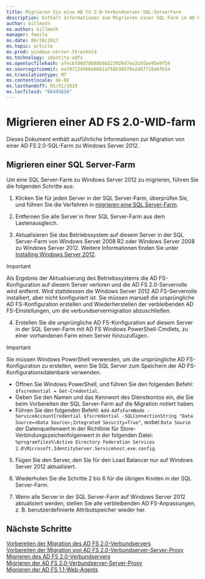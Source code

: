 ```yaml
---
title: Migrieren Sie eine AD FS 2.0-Verbundserver-SQL-Serverfarm
description: Enthält Informationen zum Migrieren einer SQL-Farm in AD FS 2.0-Server auf Windows Server 2012
author: billmath
ms.author: billmath
manager: femila
ms.date: 06/28/2017
ms.topic: article
ms.prod: windows-server-threshold
ms.technology: identity-adfs
ms.openlocfilehash: afecbf80d78688b66b2392647ea3195be95e9f54
ms.sourcegitcommit: eaf071249b6eb6b1a758b38579a2d87710abfb54
ms.translationtype: MT
ms.contentlocale: de-DE
ms.lasthandoff: 05/31/2019
ms.locfileid: "66445616"
---
```

# <a name="migrate-an-ad-fs-20-wid-farm"></a>Migrieren einer AD FS 2.0-WID-farm  
Dieses Dokument enthält ausführliche Informationen zur Migration von einer AD FS 2.0-SQL-Farm zu Windows Server 2012.


## <a name="migrate-a-sql-server-farm"></a>Migrieren einer SQL Server-Farm  
 Um eine SQL Server-Farm zu Windows Server 2012 zu migrieren, führen Sie die folgenden Schritte aus:  
  
1.  Klicken Sie für jeden Server in der SQL Server-Farm, überprüfen Sie, und führen Sie die Verfahren in [migrieren eine SQL Server-Farm](prepare-to-migrate-a-sql-server-farm.md).  
  
2.  Entfernen Sie alle Server in Ihrer SQL Server-Farm aus dem Lastenausgleich.  
  
3.  Aktualisieren Sie das Betriebssystem auf diesem Server in der SQL Server-Farm von Windows Server 2008 R2 oder Windows Server 2008 zu Windows Server 2012. Weitere Informationen finden Sie unter [Installing Windows Server 2012](https://technet.microsoft.com/library/jj134246.aspx).  
  
> [!IMPORTANT]
>  Als Ergebnis der Aktualisierung des Betriebssystems die AD FS-Konfiguration auf diesem Server verloren und die AD FS 2.0-Serverrolle wird entfernt. Wird stattdessen die Windows Server 2012 AD FS-Serverrolle installiert, aber nicht konfiguriert ist. Sie müssen manuell die ursprüngliche AD FS-Konfiguration erstellen und Wiederherstellen der verbleibenden AD FS-Einstellungen, um die verbundservermigration abzuschließen.  
  
4. Erstellen Sie die ursprüngliche AD FS-Konfiguration auf diesem Server in der SQL Server-Farm mit AD FS Windows PowerShell-Cmdlets, zu einer vorhandenen Farm einen Server hinzuzufügen.  
  
> [!IMPORTANT]
>  Sie müssen Windows PowerShell verwenden, um die ursprüngliche AD FS-Konfiguration zu erstellen, wenn Sie SQL Server zum Speichern der AD FS-Konfigurationsdatenbank verwenden.  

  - Öffnen Sie Windows PowerShell, und führen Sie den folgenden Befehl: `$fscredential = Get-Credential`.  
  - Geben Sie den Namen und das Kennwort des Dienstkontos ein, die Sie beim Vorbereiten der SQL Server-Farm auf die Migration notiert haben.  
  - Führen Sie den folgenden Befehl: `Add-AdfsFarmNode -ServiceAccountCredential $fscredential -SQLConnectionString "Data Source=<Data Source>;Integrated Security=True"`, wobei `Data Source` der Datenquellenwert in der Richtlinie für Store-Verbindungszeichenfolgenwert in der folgenden Datei: `%programfiles%\Active Directory Federation Services 2.0\Microsoft.IdentityServer.Servicehost.exe.config`.  
  
5. Fügen Sie den Server, den Sie für den Load Balancer nur auf Windows Server 2012 aktualisiert.  
  
6. Wiederholen Sie die Schritte 2 bis 6 für die übrigen Knoten in der SQL Server-Farm.  
  
7. Wenn alle Server in der SQL Server-Farm auf Windows Server 2012 aktualisiert werden, stellen Sie alle verbleibenden AD FS-Anpassungen, z. B. benutzerdefinierte Attributspeicher wieder her.  

## <a name="next-steps"></a>Nächste Schritte
 [Vorbereiten der Migration des AD FS 2.0-Verbundservers](prepare-to-migrate-ad-fs-fed-server.md)   
 [Vorbereiten der Migration von AD FS 2.0-Verbundserver-Server-Proxy](prepare-to-migrate-ad-fs-fed-proxy.md)   
 [Migrieren des AD FS 2.0-Verbundservers](migrate-the-ad-fs-fed-server.md)   
 [Migrieren der AD FS 2.0-Verbundserver-Server-Proxy](migrate-the-ad-fs-2-fed-server-proxy.md)   
 [Migrieren der AD FS 1.1-Web-Agents](migrate-the-ad-fs-web-agent.md)



